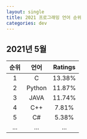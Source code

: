 ```yaml
---
layout: single
title: 2021 프로그래밍 언어 순위
categories: dev
---
```



## 2021년 5월

| 순위 | 언어 |  Ratings |
| :---: | :---: | :---:  |
| 1 | C | 13.38% |
| 2 | Python | 11.87% |
| 3 | JAVA | 11.74% |
| 4 | C++ | 7.81% |
| 5 | C# | 5.38% |
| ... | ... | ... |


